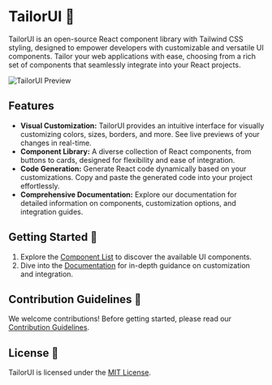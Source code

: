 # TailorUI 🎨

TailorUI is an open-source React component library with Tailwind CSS styling, designed to empower developers with customizable and versatile UI components. Tailor your web applications with ease, choosing from a rich set of components that seamlessly integrate into your React projects.

![TailorUI Preview](url-to-image)

## Features

- **Visual Customization:** TailorUI provides an intuitive interface for visually customizing colors, sizes, borders, and more. See live previews of your changes in real-time.
- **Component Library:** A diverse collection of React components, from buttons to cards, designed for flexibility and ease of integration.
- **Code Generation:** Generate React code dynamically based on your customizations. Copy and paste the generated code into your project effortlessly.
- **Comprehensive Documentation:** Explore our documentation for detailed information on components, customization options, and integration guides.

## Getting Started 🚀

1. Explore the [Component List](#) to discover the available UI components.
2. Dive into the [Documentation](#) for in-depth guidance on customization and integration.

## Contribution Guidelines 🤝

We welcome contributions! Before getting started, please read our [Contribution Guidelines](CONTRIBUTING.md).

## License 📄

TailorUI is licensed under the [MIT License](LICENSE).
